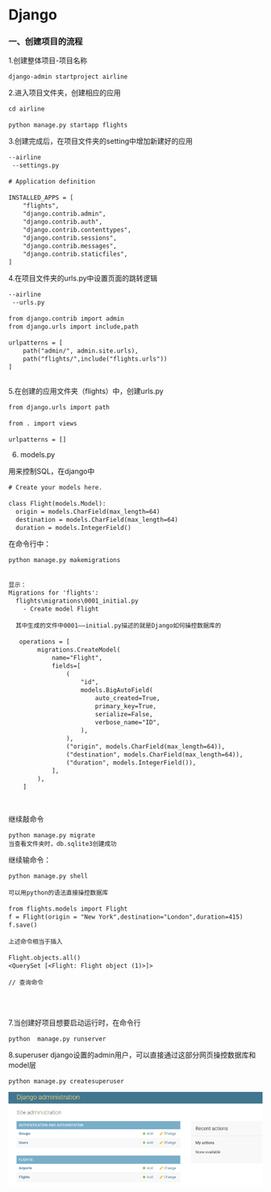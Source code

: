 # Django

### 一、创建项目的流程

1.创建整体项目-项目名称

```
django-admin startproject airline
```

2.进入项目文件夹，创建相应的应用

```
cd airline

python manage.py startapp flights

```

3.创建完成后，在项目文件夹的setting中增加新建好的应用

```
--airline
 --settings.py

# Application definition

INSTALLED_APPS = [
    "flights",
    "django.contrib.admin",
    "django.contrib.auth",
    "django.contrib.contenttypes",
    "django.contrib.sessions",
    "django.contrib.messages",
    "django.contrib.staticfiles",
]

```

4.在项目文件夹的urls.py中设置页面的跳转逻辑

```
--airline
 --urls.py

from django.contrib import admin
from django.urls import include,path

urlpatterns = [
    path("admin/", admin.site.urls),
    path("flights/",include("flights.urls"))
]


```

5.在创建的应用文件夹（flights）中，创建urls.py

```
from django.urls import path

from . import views

urlpatterns = []

```

6. models.py 

用来控制SQL，在django中

```
# Create your models here.

class Flight(models.Model):
  origin = models.CharField(max_length=64)
  destination = models.CharField(max_length=64)
  duration = models.IntegerField()

```

在命令行中：

```
python manage.py makemigrations


显示：
Migrations for 'flights':
  flights\migrations\0001_initial.py
    - Create model Flight

  其中生成的文件中0001——initial.py描述的就是Django如何操控数据库的

   operations = [
        migrations.CreateModel(
            name="Flight",
            fields=[
                (
                    "id",
                    models.BigAutoField(
                        auto_created=True,
                        primary_key=True,
                        serialize=False,
                        verbose_name="ID",
                    ),
                ),
                ("origin", models.CharField(max_length=64)),
                ("destination", models.CharField(max_length=64)),
                ("duration", models.IntegerField()),
            ],
        ),
    ]



```

继续敲命令

```
python manage.py migrate
当查看文件夹时，db.sqlite3创建成功
```

继续输命令：

```
python manage.py shell

可以用python的语法直接操控数据库

from flights.models import Flight
f = Flight(origin = "New York",destination="London",duration=415)
f.save()

上述命令相当于插入

Flight.objects.all()
<QuerySet [<Flight: Flight object (1)>]>

// 查询命令




```


7.当创建好项目想要启动运行时，在命令行

```
python  manage.py runserver
```



8.superuser  django设置的admin用户，可以直接通过这部分网页操控数据库和model层

```
python manage.py createsuperuser

```


![Alt text](image.png)



